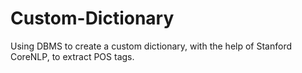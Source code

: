 # Custom-Dictionary
Using DBMS to create a custom dictionary, with the help of Stanford CoreNLP, to extract POS tags.

